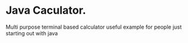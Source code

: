 # Java Caculator. #
Multi purpose terminal based calculator useful example for people just starting out with java
